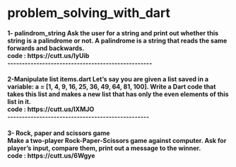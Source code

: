 # problem_solving_with_dart
<h4>
1- palindrom_string 
Ask the user for a string and print out whether this string is a palindrome or not.
A palindrome is a string that reads the same forwards and backwards.<br>
code : https://cutt.us/IyUib<br>
--------------------------------------------------
<h4>
2-Manipulate list items.dart
Let’s say you are given a list saved in a variable:
a = [1, 4, 9, 16, 25, 36, 49, 64, 81, 100]. 
Write a Dart code that takes this list and makes a new list that has only the even elements of this list in it.<br>
code : https://cutt.us/lXMJO<br>
-------------------------------------------------
<h4>
3- Rock, paper and scissors game<br>
Make a two-player Rock-Paper-Scissors game against computer.
Ask for player’s input, compare them, print out a message to the winner.<br>
code : https://cutt.us/6Wgye<br>
